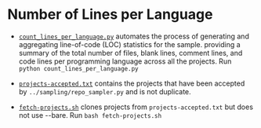 # Number of Lines per Language

* [`count_lines_per_language.py`](`count_lines_per_language.py`) automates the process of generating and aggregating line-of-code (LOC) statistics for the sample. providing a summary of the total number of files, blank lines, comment lines, and code lines per programming language across all the projects.
    Run `python count_lines_per_language.py`

* [`projects-accepted.txt`](projects-accepted.txt) contains the projects that have been accepted by `../sampling/repo_sampler.py` and is not duplicate.

* [`fetch-projects.sh`](fetch-projects.sh) clones projects from  `projects-accepted.txt` but does not use --bare.
    Run `bash fetch-projects.sh`
